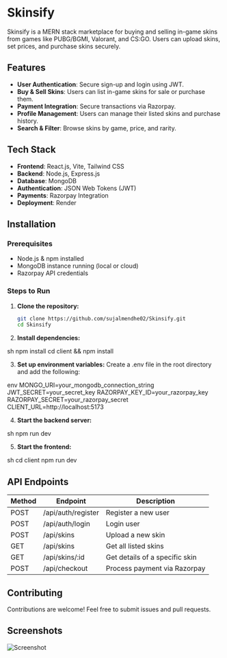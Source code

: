 # Skinsify

Skinsify is a MERN stack marketplace for buying and selling in-game skins from games like PUBG/BGMI, Valorant, and CS:GO. Users can upload skins, set prices, and purchase skins securely.

## Features

- **User Authentication**: Secure sign-up and login using JWT.
- **Buy & Sell Skins**: Users can list in-game skins for sale or purchase them.
- **Payment Integration**: Secure transactions via Razorpay.
- **Profile Management**: Users can manage their listed skins and purchase history.
- **Search & Filter**: Browse skins by game, price, and rarity.

## Tech Stack

- **Frontend**: React.js, Vite, Tailwind CSS
- **Backend**: Node.js, Express.js
- **Database**: MongoDB
- **Authentication**: JSON Web Tokens (JWT)
- **Payments**: Razorpay Integration
- **Deployment**: Render

## Installation

### Prerequisites
- Node.js & npm installed
- MongoDB instance running (local or cloud)
- Razorpay API credentials

### Steps to Run

1. **Clone the repository:**
   ```sh
   git clone https://github.com/sujalmendhe02/Skinsify.git
   cd Skinsify
2. **Install dependencies:**
   
sh
   npm install
   cd client && npm install


3. **Set up environment variables:**
   Create a .env file in the root directory and add the following:
   
env
  MONGO_URI=your_mongodb_connection_string
  JWT_SECRET=your_secret_key
  RAZORPAY_KEY_ID=your_razorpay_key
  RAZORPAY_SECRET=your_razorpay_secret
  CLIENT_URL=http://localhost:5173



4. **Start the backend server:**
   
sh
   npm run dev


5. **Start the frontend:**
   
sh
   cd client
   npm run dev

## API Endpoints

| Method | Endpoint            | Description                   |
|--------|---------------------|-------------------------------|
| POST   | /api/auth/register  | Register a new user           |
| POST   | /api/auth/login     | Login user                    |
| POST   | /api/skins          | Upload a new skin             |
| GET    | /api/skins          | Get all listed skins          |
| GET    | /api/skins/:id      | Get details of a specific skin|
| POST   | /api/checkout       | Process payment via Razorpay  |

## Contributing

Contributions are welcome! Feel free to submit issues and pull requests.

## Screenshots

![Screenshot](https://drive.google.com/file/d/1rS03Twt-U3LePUuoSlV953LutPHQ4MBW/view?usp=drive_link)

